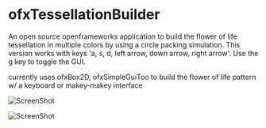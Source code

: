 ofxTessellationBuilder
======================

An open source openframeworks application to build the flower of life tessellation in multiple colors by using a circle packing simulation.  This version works with keys 'a, s, d, left arrow, down arrow, right arrow'.  Use the g key to toggle the GUI.

currently uses ofxBox2D, ofxSimpleGuiToo to build the flower of life pattern w/ a keyboard or makey-makey interface

![ScreenShot](https://farm9.staticflickr.com/8036/8018547854_61096baa62_o.png)

![ScreenShot](https://farm9.staticflickr.com/8442/8018559002_ac1b0e63b4_o.png)
